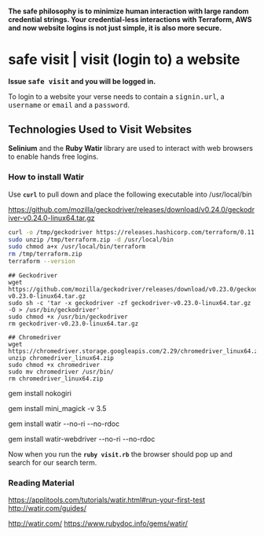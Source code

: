 #### The **safe philosophy** is to minimize human interaction with large random credential strings. Your credential-less interactions with Terraform, AWS and now website logins is not just **simple**, it is also **more secure**.

# safe visit | visit (login to) a website

**Issue <tt>safe visit</tt> and you will be logged in.**

To login to a website your verse needs to contain a <tt>signin.url</tt>, a <tt>username</tt> or <tt>email</tt> and a <tt>password</tt>.

## Technologies Used to Visit Websites

**Selinium** and the **Ruby Watir** library are used to interact with web browsers to enable hands free logins.

### How to install Watir

Use **`curl`** to pull down and place the following executable into /usr/local/bin

https://github.com/mozilla/geckodriver/releases/download/v0.24.0/geckodriver-v0.24.0-linux64.tar.gz

``` bash
curl -o /tmp/geckodriver https://releases.hashicorp.com/terraform/0.11.13/terraform_0.11.13_linux_amd64.zip
sudo unzip /tmp/terraform.zip -d /usr/local/bin
sudo chmod a+x /usr/local/bin/terraform
rm /tmp/terraform.zip
terraform --version
```

```
## Geckodriver
wget https://github.com/mozilla/geckodriver/releases/download/v0.23.0/geckodriver-v0.23.0-linux64.tar.gz
sudo sh -c 'tar -x geckodriver -zf geckodriver-v0.23.0-linux64.tar.gz -O > /usr/bin/geckodriver'
sudo chmod +x /usr/bin/geckodriver
rm geckodriver-v0.23.0-linux64.tar.gz

## Chromedriver
wget https://chromedriver.storage.googleapis.com/2.29/chromedriver_linux64.zip
unzip chromedriver_linux64.zip
sudo chmod +x chromedriver
sudo mv chromedriver /usr/bin/
rm chromedriver_linux64.zip
```

gem install nokogiri

gem install mini_magick -v 3.5

gem install watir --no-ri --no-rdoc

gem install watir-webdriver --no-ri --no-rdoc




Now when you run the **`ruby visit.rb`** the browser should pop up and search for our search term.

### Reading Material

https://applitools.com/tutorials/watir.html#run-your-first-test
http://watir.com/guides/

http://watir.com/
https://www.rubydoc.info/gems/watir/



